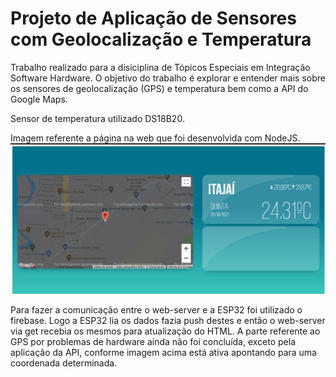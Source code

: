 # Projeto de Aplicação de Sensores com Geolocalização e Temperatura
Trabalho realizado para a disiciplina de Tópicos Especiais em Integração Software Hardware. O objetivo do trabalho é explorar e entender mais sobre os sensores de geolocalização (GPS) e temperatura bem como a API do Google Maps.

Sensor de temperatura utilizado DS18B20.

Imagem referente a página na web que foi desenvolvida com NodeJS.
![](images/GPS_Temperatura.png)

Para fazer a comunicação entre o web-server e a ESP32 foi utilizado o firebase. Logo a ESP32 lia os dados fazia push destes e então o web-server via get recebia os mesmos para atualização do HTML. A parte referente ao GPS por problemas de hardware ainda não foi concluída, exceto pela aplicação da API, conforme imagem acima está ativa apontando para uma coordenada determinada.
